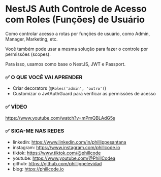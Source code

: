 # NestJS Auth Controle de Acesso com Roles (Funções) de Usuário

Como controlar acesso a rotas por funções de usuário, como Admin, Manager, Marketing, etc.

Você também pode usar a mesma solução para fazer o controle por permissões (scopes).

Para isso, usamos como base o NestJS, JWT e Passport.

### ✅ O QUE VOCÊ VAI APRENDER

* Criar decorators (`@Roles('admin', 'outro')`)
* Customizar o JwtAuthGuard para verificar as permissões de acesso

### ✅ VÍDEO

https://www.youtube.com/watch?v=mPmQBLAdG5s

### ✅ SIGA-ME NAS REDES

* linkedin: https://www.linkedin.com/in/phillippesantana
* instagram: https://www.instagram.com/phillcode.io
* tiktok: https://www.tiktok.com/@phillcode
* youtube: https://www.youtube.com/@PhillCodea
* github: https://github.com/phillippelevidad
* blog: https://phillcode.io
